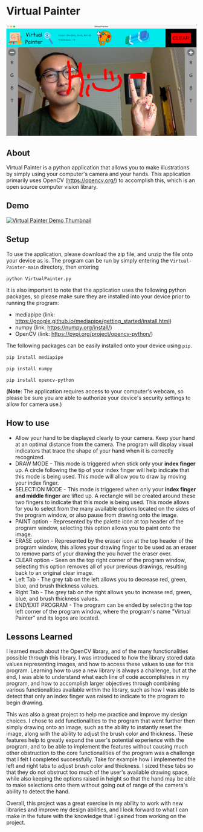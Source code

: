 # Virtual Painter
![hi](img/hi.png)
## About 
Virtual Painter is a python application that allows you to make illustrations by simply using your computer's camera and your hands. This application primarily uses OpenCV (https://opencv.org/) to accomplish this, which is an open source computer vision library.

## Demo
[![Virtual Painter Demo Thumbnail](virtualPainterDemo.png)](https://youtu.be/7SrfFYDpmgM)

## Setup
To use the application, please download the zip file, and unzip the file onto your device as is. The program can be run by simply entering the `Virtual-Painter-main` directory, then entering 
```
python VirtualPainter.py
```
It is also important to note that the application uses the following python packages, so please make sure they are installed into your device prior to running the program:
- mediapipe (link: https://google.github.io/mediapipe/getting_started/install.html)
- numpy (link: https://numpy.org/install/)
- OpenCV (link: https://pypi.org/project/opencv-python/)

The following packages can be easily installed onto your device using `pip`.
```
pip install mediapipe
```
```
pip install numpy
```
```
pip install opencv-python
```

(**Note**: The application requires access to your computer's webcam, so please be sure you are able to authorize your device's security settings to allow for camera use.)

## How to use
- Allow your hand to be displayed clearly to your camera. Keep your hand at an optimal distance from the camera. The program will display visual indicators that trace the shape of your hand when it is correctly recognized.
- DRAW MODE - This mode is triggered when stick only your **index finger** up. A circle following the tip of your index finger will help indicate that this mode is being used. This mode will allow you to draw by moving your index finger.
- SELECTION MODE - This mode is triggered when only your **index finger and middle finger** are lifted up. A rectangle will be created around these two fingers to indicate that this mode is being used. This mode allows for you to select from the many available options located on the sides of the program window, or also pause from drawing onto the image.
- PAINT option - Represented by the palette icon at top header of the program window, selecting this option allows you to paint onto the image.
- ERASE option - Represented by the eraser icon at the top header of the program window, this allows your drawing finger to be used as an eraser to remove parts of your drawing the you hover the eraser over.
- CLEAR option - Seen on the top right corner of the program window, selecting this option removes all of your previous drawings, resulting back to an original clear image.
- Left Tab - The grey tab on the left allows you to decrease red, green, blue, and brush thickness values.
- Right Tab - The grey tab on the right allows you to increase red, green, blue, and brush thickness values.
- END/EXIT PROGRAM - The program can be ended by selecting the top left corner of the program window, where the program's name "Virtual Painter" and its logos are located.

## Lessons Learned
I learned much about the OpenCV library, and of the many functionalities possible through this library. I was introduced to how the library stored data values representing images, and how to access these values to use for this program. Learning how to use a new library is always a challenge, but at the end, I was able to understand what each line of code accomplishes in my program, and how to accomplish larger objectives through combining various functionalities available within the library, such as how I was able to detect that only an index finger was raised to indicate to the program to begin drawing. 

This was also a great project to help me practice and improve my design choices. I chose to add functionalities to the program that went further then simply drawing onto an image, such as the ability to instantly reset the image, along with the ability to adjust the brush color and thickness. These features help to greatly expand the user's potential experience with the program, and to be able to implement the features without causing much other obstruction to the core functionalities of the program was a challenge that I felt I completed successfully. Take for example how I implemented the left and right tabs to adjust brush color and thickness. I sized these tabs so that they do not obstruct too much of the user's available drawing space, while also keeping the options raised in height so that the hand may be able to make selections onto them without going out of range of the camera's ability to detect the hand.

Overall, this project was a great exercise in my ability to work with new libraries and improve my design abilities, and I look forward to what I can make in the future with the knowledge that I gained from working on the project.
